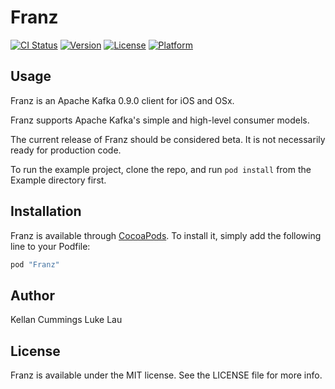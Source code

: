 # Franz

[![CI Status](http://img.shields.io/travis/kellanburket/Franz.svg?style=flat)](https://travis-ci.org/kellanburket/Franz)
[![Version](https://img.shields.io/cocoapods/v/Franz.svg?style=flat)](http://cocoapods.org/pods/Franz)
[![License](https://img.shields.io/cocoapods/l/Franz.svg?style=flat)](http://cocoapods.org/pods/Franz)
[![Platform](https://img.shields.io/cocoapods/p/Franz.svg?style=flat)](http://cocoapods.org/pods/Franz)

## Usage

Franz is an Apache Kafka 0.9.0 client for iOS and OSx.

Franz supports Apache Kafka's simple and high-level consumer models.

The current release of Franz should be considered beta. It is not necessarily ready for production code.

To run the example project, clone the repo, and run `pod install` from the Example directory first. 

## Installation

Franz is available through [CocoaPods](http://cocoapods.org). To install
it, simply add the following line to your Podfile:

```ruby
pod "Franz"
```

## Author

Kellan Cummings
Luke Lau

## License

Franz is available under the MIT license. See the LICENSE file for more info.
